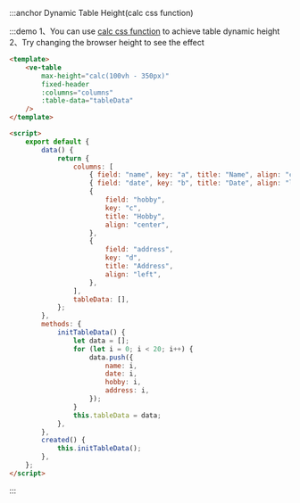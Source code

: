 :::anchor Dynamic Table Height(calc css function)

:::demo 1、You can use [calc css function](<https://developer.mozilla.org/en-US/docs/Web/CSS/calc()>) to achieve table dynamic height<br>2、Try changing the browser height to see the effect

```html
<template>
    <ve-table
        max-height="calc(100vh - 350px)"
        fixed-header
        :columns="columns"
        :table-data="tableData"
    />
</template>

<script>
    export default {
        data() {
            return {
                columns: [
                    { field: "name", key: "a", title: "Name", align: "center" },
                    { field: "date", key: "b", title: "Date", align: "left" },
                    {
                        field: "hobby",
                        key: "c",
                        title: "Hobby",
                        align: "center",
                    },
                    {
                        field: "address",
                        key: "d",
                        title: "Address",
                        align: "left",
                    },
                ],
                tableData: [],
            };
        },
        methods: {
            initTableData() {
                let data = [];
                for (let i = 0; i < 20; i++) {
                    data.push({
                        name: i,
                        date: i,
                        hobby: i,
                        address: i,
                    });
                }
                this.tableData = data;
            },
        },
        created() {
            this.initTableData();
        },
    };
</script>
```

:::
